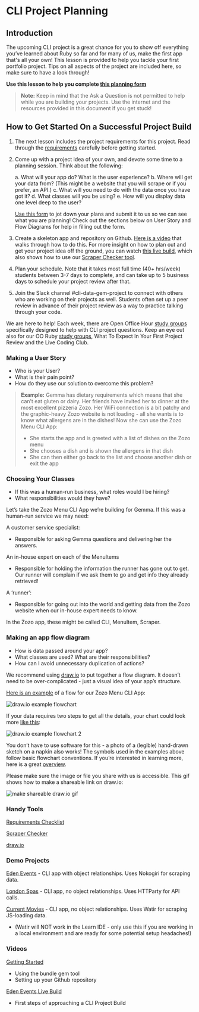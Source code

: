 # CLI Project Planning

## Introduction

The upcoming CLI project is a great chance for you to show off everything you’ve learned
about Ruby so far and for many of us, make the first app that's all your own! This lesson
is provided to help you tackle your first portfolio project. Tips on all aspects of the 
project are included here, so make sure to have a look through!

**Use this lesson to help you complete [this planning form][planning form]**



> **Note:** Keep in mind that the Ask a Question is not permitted to help while
> you are building your projects. Use the internet and the resources provided in
> this document if you get stuck!

## How to Get Started On a Successful Project Build

1. The next lesson includes the project requirements for this project. Read through the 
   [requirements][] carefully before getting started. 

2. Come up with a project idea of your own, and devote some time to a planning
   session. Think about the following:

    a. What will your app do? What is the user experience?
    b. Where will get your data from? (This might be a website that you will
    scrape or if you prefer, an API.)
    c. What will you need to do with the data once you have got it?
    d. What classes will you be using?
    e. How will you display data one level deep to the user?

   [Use this form][planning form] to jot down your plans and submit it to us so
   we can see what you are planning! Check out the sections below on User Story
   and Flow Diagrams for help in filling out the form.

3. Create a skeleton app and repository on Github.
   [Here is a video][skeleton video] that walks through how to do this. For more
   insight on how to plan out and get your project idea off the ground, you can
   watch [this live build][build], which also shows how to use our
   [Scraper Checker tool][].

4. Plan your schedule. Note that it takes most full time (40+ hrs/week) students
   between 3-7 days to complete, and can take up to 5 business days to schedule
   your project review after that.

5. Join the Slack channel #cli-data-gem-project to connect with others who are
   working on their projects as well. Students often set up a peer review in
   advance of their project review as a way to practice talking through your
   code.

We are here to help!  Each week, there are Open Office Hour [study groups][]
specifically designed to help with CLI project questions. Keep an eye out also
for our OO Ruby [study groups][], What To Expect In Your First Project Review and
the Live Coding Club.

### Making a User Story

- Who is your User?
- What is their pain point?
- How do they use our solution to overcome this problem?

> **Example:** Gemma has dietary requirements which means that she can’t eat
> gluten or dairy. Her friends have invited her to dinner at the most excellent
> pizzeria Zozo. Her WiFi connection is a bit patchy and the graphic-heavy Zozo
> website is not loading - all she wants is to know what allergens are in the
> dishes! Now she can use the Zozo Menu CLI App:
>
> - She starts the app and is greeted with a list of dishes on the Zozo menu
> - She chooses a dish and is shown the allergens in that dish
> - She can then either go back to the list and choose another dish or exit the app

### Choosing Your Classes

- If this was a human-run business, what roles would I be hiring?
- What responsibilities would they have?

Let’s take the Zozo Menu CLI App we’re building for Gemma. If this was a
human-run service we may need:

A customer service specialist:

- Responsible for asking Gemma questions and delivering her the answers.

An in-house expert on each of the MenuItems

- Responsible for holding the information the runner has gone out to get. Our
    runner will complain if we ask them to go and get info they already
    retrieved!

A ‘runner’:

- Responsible for going out into the world and getting data from the Zozo
    website when our in-house expert needs to know.

In the Zozo app, these might be called CLI, MenuItem, Scraper.

### Making an app flow diagram

- How is data passed around your app?
- What classes are used? What are their responsibilities?
- How can I avoid unnecessary duplication of actions?

We recommend using [draw.io][] to put together a flow diagram. It doesn’t need to be
over-complicated  - just a visual idea of your app’s structure.

[Here is an example][draw.io example] of a flow for our Zozo Menu CLI App:

![draw.io example flowchart](https://curriculum-content.s3.amazonaws.com/project-planning/draw%20io%20example%20flowchart.png)

If your data requires two steps to get all the details, your chart could look more [like this][draw.io example 2]:

![draw.io example flowchart 2](https://curriculum-content.s3.amazonaws.com/project-planning/draw%20io%20example%20flowchart%20two.png)

You don’t have to use software for this - a photo of a (legible) hand-drawn
sketch on a napkin also works! The symbols used in the examples above follow
basic flowchart conventions. If you’re interested in learning more, here is a
great [overview][flowchart overview].

Please make sure the image or file you share with us is accessible. This gif
shows how to make a shareable link on draw.io:

![make shareable draw.io gif](https://curriculum-content.s3.amazonaws.com/project-planning/shareable%20link.gif)

### Handy Tools

[Requirements Checklist][requirements]

[Scraper Checker][Scraper Checker tool]

[draw.io][]

### Demo Projects

[Eden Events](https://www.google.com/url?q=https://github.com/Gingertonic/eden_events&sa=D&ust=1578950690621000) - CLI app with object relationships. Uses Nokogiri for scraping data.

[London Spas](https://www.google.com/url?q=https://github.com/Gingertonic/london-spas-cli&sa=D&ust=1578950690622000) - CLI app, no object relationships. Uses HTTParty for API calls.

[Current Movies](https://www.google.com/url?q=https://github.com/Gingertonic/movie-js-site-scraper-demo&sa=D&ust=1578950690622000) - CLI app, no object relationships. Uses Watir for scraping JS-loading data.

- (Watir will NOT work in the Learn IDE - only use this if you are working in a local environment and are ready for some potential setup headaches!)

### Videos

[Getting Started][]

- Using the bundle gem tool
- Setting up your Github repository

[Eden Events Live Build][]

- First steps of approaching a CLI Project Build

[Eden Events Live Build]: https://www.google.com/url?q=https://www.youtube.com/watch?v%3DKwBMwZ89Hj8%26list%3DPLc6AmvC5Zybybc-NjUUwQwTtUEXH4iB2s%26index%3D2%26t%3D0s&sa=D&ust=1578950690624000

[Getting Started]: https://www.google.com/url?q=https://youtu.be/YZNXWWHUO-E&sa=D&ust=1578950690623000

[flowchart overview]: https://www.gliffy.com/blog/how-to-flowchart-basic-symbols-part-1-of-3

[draw.io example]: https://drive.google.com/file/d/1YMbNfo91rfVzsdi3kbMMbyDct2hYwlKy/view?usp=sharing

[draw.io example 2]: https://www.google.com/url?q=https://drive.google.com/file/d/1rdwPBxVaSUuXsLE-zGjyYOHc4lNvX3h3/view?usp%3Dsharing&sa=D&ust=1578950690616000

[draw.io]: https://www.draw.io/

[study groups]: https://learn.co/study-groups

[Scraper Checker tool]: https://repl.it/@TheGingertonic/ScraperChecker

[build]: https://www.youtube.com/watch?v=KwBMwZ89Hj8&list=PLc6AmvC5Zybybc-NjUUwQwTtUEXH4iB2s&index=2&t=0s
[skeleton video]: https://youtu.be/YZNXWWHUO-E
[requirements]: https://github.com/learn-co-curriculum/cli-data-gem-assessment
[planning form]: https://forms.gle/nxtzb5dbPP2HxZU79

